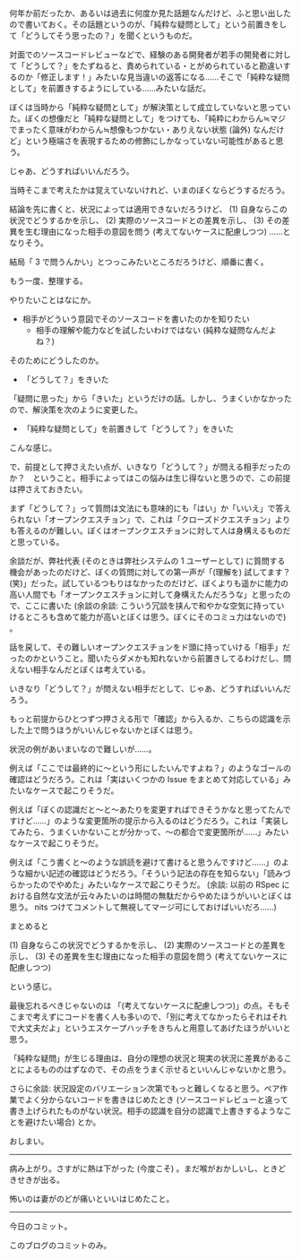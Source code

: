 何年か前だったか、あるいは過去に何度か見た話題なんだけど、ふと思い出したので書いておく。その話題というのが、「純粋な疑問として」という前置きをして「どうしてそう思ったの？」を聞くというものだ。

対面でのソースコードレビューなどで、経験のある開発者が若手の開発者に対して「どうして？」をたずねると、責められている・とがめられていると勘違いするのか「修正します！」みたいな見当違いの返答になる……そこで「純粋な疑問として」を前置きするようにしている……みたいな話だ。

ぼくは当時から「純粋な疑問として」が解決策として成立していないと思っていた。ぼくの想像だと「純粋な疑問として」をつけても、「純粋にわからん≒マジでまったく意味がわからん≒想像もつかない・ありえない状態 (論外) なんだけど」という極端さを表現するための修飾にしかなっていない可能性があると思う。

じゃあ、どうすればいいんだろう。

当時そこまで考えたかは覚えていないけれど、いまのぼくならどうするだろう。

結論を先に書くと、状況によっては適用できないだろうけど、 (1) 自身ならこの状況でどうするかを示し、 (2) 実際のソースコードとの差異を示し、 (3) その差異を生む理由になった相手の意図を問う (考えてないケースに配慮しつつ) ……となりそう。

結局「 3 で問うんかい」とつっこみたいところだろうけど、順番に書く。

もう一度、整理する。

やりたいことはなにか。

- 相手がどういう意図でそのソースコードを書いたのかを知りたい
  - 相手の理解や能力などを試したいわけではない (純粋な疑問なんだよね？)

そのためにどうしたのか。

- 「どうして？」をきいた

「疑問に思った」から「きいた」というだけの話。しかし、うまくいかなかったので、解決策を次のように変更した。

- 「純粋な疑問として」を前置きして「どうして？」をきいた

こんな感じ。

で、前提として押さえたい点が、いきなり「どうして？」が問える相手だったのか？　ということ。相手によってはこの悩みは生じ得ないと思うので、この前提は押さえておきたい。

まず「どうして？」って質問は文法にも意味的にも「はい」か「いいえ」で答えられない「オープンクエスチョン」で、これは「クローズドクエスチョン」よりも答えるのが難しい。ぼくはオープンクエスチョンに対して人は身構えるものだと思っている。

余談だが、弊社代表 (そのときは弊社システムの 1 ユーザーとして) に質問する機会があったのだけど、ぼくの質問に対しての第一声が「(理解を) 試してます？ (笑)」だった。試しているつもりはなかったのだけど、ぼくよりも遥かに能力の高い人間でも「オープンクエスチョンに対して身構えたんだろうな」と思ったので、ここに書いた (余談の余談: こういう冗談を挟んで和やかな空気に持っていけるところも含めて能力が高いとぼくは思う。ぼくにそのコミュ力はないので) 。

話を戻して、その難しいオープンクエスチョンをド頭に持っていける「相手」だったのかということ。聞いたらダメかも知れないから前置きしてるわけだし、問えない相手なんだとぼくは考えている。

いきなり「どうして？」が問えない相手だとして、じゃあ、どうすればいいんだろう。

もっと前提からひとつずつ押さえる形で「確認」から入るか、こちらの認識を示した上で問うほうがいいんじゃないかとぼくは思う。

状況の例があいまいなので難しいが……。

例えば「ここでは最終的に〜という形にしたいんですよね？」のようなゴールの確認はどうだろう。これは「実はいくつかの Issue をまとめて対応している」みたいなケースで起こりそうだ。

例えば「ぼくの認識だと〜と〜あたりを変更すればできそうかなと思ってたんですけど……」のような変更箇所の提示から入るのはどうだろう。これは「実装してみたら、うまくいかないことが分かって、〜の都合で変更箇所が……」みたいなケースで起こりそうだ。

例えば「こう書くと〜のような誤読を避けて書けると思うんですけど……」のような細かい記述の確認はどうだろう。「そういう記法の存在を知らない」「読みづらかったのでやめた」みたいなケースで起こりそうだ。 (余談: 以前の RSpec における自然な文法が云々みたいのは時間の無駄だからやめたほうがいいとぼくは思う。 nits つけてコメントして無視してマージ可にしておけばいいだろ……)

まとめると

(1) 自身ならこの状況でどうするかを示し、
(2) 実際のソースコードとの差異を示し、
(3) その差異を生む理由になった相手の意図を問う (考えてないケースに配慮しつつ)

という感じ。

最後忘れるべきじゃないのは 「(考えてないケースに配慮しつつ)」の点。そもそこまで考えずにコードを書く人も多いので、「別に考えてなかったらそれはそれで大丈夫だよ」というエスケープハッチをきちんと用意してあげたほうがいいと思う。

「純粋な疑問」が生じる理由は、自分の理想の状況と現実の状況に差異があることによるもののはずなので、その点をうまく示せるといいんじゃないかと思う。

さらに余談: 状況設定のバリエーション次第でもっと難しくなると思う。ペア作業でよく分からないコードを書きはじめたとき (ソースコードレビューと違って書き上げられたものがない状況。相手の認識を自分の認識で上書きするようなことを避けたい場合) とか。

おしまい。

---

病み上がり。さすがに熱は下がった (今度こそ) 。まだ喉がおかしいし、ときどきせきが出る。

怖いのは妻がのどが痛いといいはじめたこと。

---

今日のコミット。

このブログのコミットのみ。
